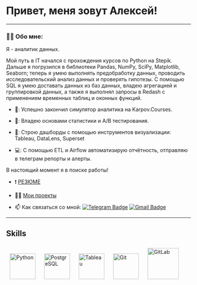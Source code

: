 # Привет, меня зовут Алексей!

---

### :man_technologist: Обо мне:

Я - аналитик данных. 

Мой путь в IT начался с прохождения курсов по Python на Stepik. Дальше я погрузился в библиотеки Pandas, NumPy, SciPy, Matplotlib, Seaborn; теперь я умею выполнять предобработку данных, проводить исследовательский анализ данных и проверять гипотезы. С помощью SQL я умею доставать данных из баз данных, владею агрегацией и группировкой данных, а также я выполнял запросы в Redash с применением временных таблиц и оконных функций.

- 🥇: Успешно закончил симулятор аналитика на Karpov.Courses.

- 🗽: Владею основами статистики и A/B тестирования. 

- 🧮: Строю дашборды с помощью инструментов визуализации: Tableau, DataLens, Superset

- 💻: С помощью ETL и Airflow автоматизирую отчётность, отправляю в телеграм репорты и алерты.  


В настоящий момент я в поиске работы!  
- ❗  [РЕЗЮМЕ](https://github.com/alexey-zamarin/study_projects/blob/main/%D0%A0%D0%B5%D0%B7%D1%8E%D0%BC%D0%B5/01.2024_Zamarin_Resume.pdf)

- 👨‍💼  [Мои проекты](https://github.com/alexey-zamarin/Study_projects)

- :mailbox: Как связаться со мной: [![Telegram Badge](https://img.shields.io/badge/-Alexey_Zamarin-blue?style=flat&logo=Telegram&logoColor=white)](https://t.me/camerton18) [![Gmail Badge](https://img.shields.io/badge/-Gmail-red?style=flat&logo=Gmail&logoColor=white)](mailto:alexzamarin1996@gmail.com)

---

## Skills  

<div align="left">  
<a href="https://www.python.org/" target="_blank"><img style="margin: 10px" src="https://profilinator.rishav.dev/skills-assets/python-original.svg" alt="Python" height="70" /></a>  
<a href="https://www.postgresql.org/" target="_blank"><img style="margin: 10px" src="https://profilinator.rishav.dev/skills-assets/postgresql-original-wordmark.svg" alt="PostgreSQL" height="70" /></a>  
<a href="https://www.tableau.com/" target="_blank"><img style="margin: 10px" src="https://profilinator.rishav.dev/skills-assets/tableau.svg" alt="Tableau" height="70" /></a>  
<a href="https://github.com/" target="_blank"><img style="margin: 10px" src="https://profilinator.rishav.dev/skills-assets/git-scm-icon.svg" alt="Git" height="70" /></a>  
<a href="https://about.gitlab.com/" target="_blank"><img style="margin: 10px" src="https://profilinator.rishav.dev/skills-assets/gitlab.svg" alt="GitLab" height="85" /></a>  
</div>
